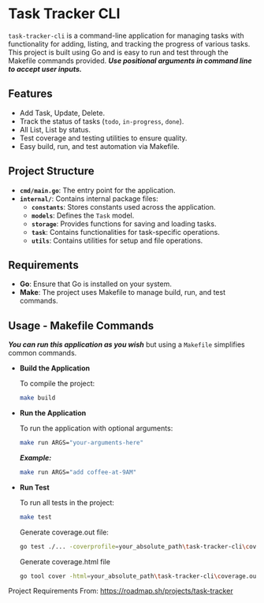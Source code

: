 # Task Tracker CLI

`task-tracker-cli` is a command-line application for managing tasks with functionality for adding, listing, and tracking the progress of various tasks. This project is built using Go and is easy to run and test through the Makefile commands provided. **_Use positional arguments in command line to accept user inputs._**

## Features

- Add Task, Update, Delete.
- Track the status of tasks (`todo`, `in-progress`, `done`).
- All List, List by status.
- Test coverage and testing utilities to ensure quality.
- Easy build, run, and test automation via Makefile.

## Project Structure

- **`cmd/main.go`**: The entry point for the application.
- **`internal/`**: Contains internal package files:
  - **`constants`**: Stores constants used across the application.
  - **`models`**: Defines the `Task` model.
  - **`storage`**: Provides functions for saving and loading tasks.
  - **`task`**: Contains functionalities for task-specific operations.
  - **`utils`**: Contains utilities for setup and file operations.

## Requirements

- **Go**: Ensure that Go is installed on your system.
- **Make**: The project uses Makefile to manage build, run, and test commands.

## Usage - Makefile Commands

**_You can run this application as you wish_** but using a `Makefile` simplifies common commands.

- **Build the Application**

  To compile the project:

  ```bash
  make build
  ```

- **Run the Application**

  To run the application with optional arguments:

  ```bash
  make run ARGS="your-arguments-here"
  ```

  **_Example:_**

  ```bash
  make run ARGS="add coffee-at-9AM"
  ```

- **Run Test**

  To run all tests in the project:

  ```bash
  make test
  ```

  Generate coverage.out file:

  ```bash
  go test ./... -coverprofile=your_absolute_path\task-tracker-cli\coverage.out
  ```

  Generate coverage.html file

  ```bash
  go tool cover -html=your_absolute_path\task-tracker-cli\coverage.out -o your_absolute_path\task-tracker-cli\coverage.html
  ```

Project Requirements From: https://roadmap.sh/projects/task-tracker
